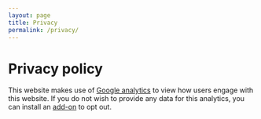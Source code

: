 ```yaml
---
layout: page
title: Privacy
permalink: /privacy/
---
```


# Privacy policy

This website makes use of [Google analytics](https://analytics.google.com) to view how users engage with this website. If you do not wish to provide any data for this analytics, you can install an [add-on](https://tools.google.com/dlpage/gaoptout/) to opt out.
